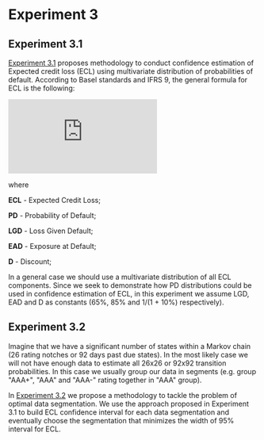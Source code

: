 # Experiment 3

## Experiment 3.1

[Experiment 3.1](experiment_3_1) proposes methodology to conduct confidence estimation of Expected credit loss (ECL) using multivariate distribution of probabilities of default. According to Basel standards and IFRS 9, the general formula for ECL is the following:

![equation](https://latex.codecogs.com/gif.latex?ECL%3DPD%20%5Ccdot%20LGD%20%5Ccdot%20EAD%20%5Ccdot%20D)

where 

**ECL** - Expected Credit Loss; 

**PD** - Probability of Default; 

**LGD** - Loss Given Default; 

**EAD** - Exposure at Default; 

**D** - Discount; 

In a general case we should use a multivariate distribution of all ECL components.
Since we seek to demonstrate how PD distributions could be used in confidence estimation of ECL, in this experiment we assume LGD, EAD and D as constants (65%, 85% and 1/(1 + 10%) respectively).

## Experiment 3.2

Imagine that we have a significant number of states within a Markov chain (26 rating notches or 92 days past due states).
In the most likely case we will not have enough data to estimate all 26x26 or 92x92 transition probabilities. In this case we usually group our data in segments (e.g. group "AAA+", "AAA" and "AAA-" rating together in "AAA" group).

In [Experiment 3.2](experiment_3_2) we propose a methodology to tackle the problem of optimal data segmentation. We use the approach proposed in Experiment 3.1 to build ECL confidence interval for each data segmentation and eventually choose the segmentation that minimizes the width of 95% interval for ECL.
